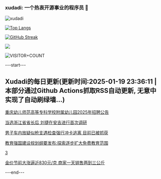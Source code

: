 ### xudadi: 一个热衷开源事业的程序员 👋

![xudadi](https://github-readme-stats-git-masterorgs-github-readme-stats-team.vercel.app/api?username=xudadi)

[![Top Langs](https://github-readme-stats.vercel.app/api/top-langs/?username=xudadi)](https://github.com/anuraghazra/github-readme-stats)

[![GitHub Streak](https://streak-stats.demolab.com?user=xudadi&locale=zh_Hans)](https://git.io/streak-stats)

![](https://raw.githubusercontent.com/xudadi/xudadi/main/assets/github-contribution-grid-snake.svg)

![VISITOR+COUNT](https://komarev.com/ghpvc/?username=xudadi&label=VISITOR+COUNT)


---start---

## Xudadi的每日更新(更新时间:2025-01-19 23:36:11 | 本部分通过Github Actions抓取RSS自动更新, 无意中实现了自动刷绿墙...)

[重庆幼儿师范高等专科学校附属幼儿园2025年招聘公告](https://www.gongkaoleida.com/article/2269537)

[当选浙江省省长后 刘捷在安吉进行首次调研](https://m.163.com/news/article/JM9PNS0O051482MP.html)

[男子车内放疑似枪支遇检查强行冲卡逃离 目前已被抓获](https://m.163.com/news/article/JM9NHP6A051492T3.html)

[教育强国建设规划纲要发布:探索逐步扩大免费教育范围](https://m.163.com/news/article/JM9MNAG3000189PS.html)

[3](https://m.163.com/touch/news/sub/domestic)

[金价节前大涨逼近830元/克 商家一天销售两到三公斤](https://m.163.com/news/article/JM8N54310512B07B.html)

---end---
